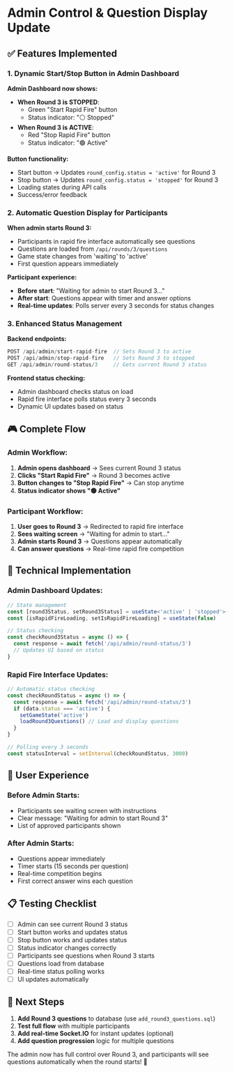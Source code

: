 # Admin Control & Question Display Update

## ✅ Features Implemented

### 1. **Dynamic Start/Stop Button in Admin Dashboard**

**Admin Dashboard now shows:**
- **When Round 3 is STOPPED**: 
  - Green "Start Rapid Fire" button
  - Status indicator: "⚪ Stopped"
- **When Round 3 is ACTIVE**: 
  - Red "Stop Rapid Fire" button  
  - Status indicator: "🟢 Active"

**Button functionality:**
- Start button → Updates `round_config.status = 'active'` for Round 3
- Stop button → Updates `round_config.status = 'stopped'` for Round 3
- Loading states during API calls
- Success/error feedback

### 2. **Automatic Question Display for Participants**

**When admin starts Round 3:**
- Participants in rapid fire interface automatically see questions
- Questions are loaded from `/api/rounds/3/questions`
- Game state changes from 'waiting' to 'active'
- First question appears immediately

**Participant experience:**
- **Before start**: "Waiting for admin to start Round 3..."
- **After start**: Questions appear with timer and answer options
- **Real-time updates**: Polls server every 3 seconds for status changes

### 3. **Enhanced Status Management**

**Backend endpoints:**
```javascript
POST /api/admin/start-rapid-fire  // Sets Round 3 to active
POST /api/admin/stop-rapid-fire   // Sets Round 3 to stopped  
GET /api/admin/round-status/3     // Gets current Round 3 status
```

**Frontend status checking:**
- Admin dashboard checks status on load
- Rapid fire interface polls status every 3 seconds
- Dynamic UI updates based on status

## 🎮 Complete Flow

### Admin Workflow:
1. **Admin opens dashboard** → Sees current Round 3 status
2. **Clicks "Start Rapid Fire"** → Round 3 becomes active
3. **Button changes to "Stop Rapid Fire"** → Can stop anytime
4. **Status indicator shows "🟢 Active"**

### Participant Workflow:
1. **User goes to Round 3** → Redirected to rapid fire interface
2. **Sees waiting screen** → "Waiting for admin to start..."
3. **Admin starts Round 3** → Questions appear automatically
4. **Can answer questions** → Real-time rapid fire competition

## 🔧 Technical Implementation

### Admin Dashboard Updates:
```typescript
// State management
const [round3Status, setRound3Status] = useState<'active' | 'stopped'>('stopped')
const [isRapidFireLoading, setIsRapidFireLoading] = useState(false)

// Status checking
const checkRound3Status = async () => {
  const response = await fetch('/api/admin/round-status/3')
  // Updates UI based on status
}
```

### Rapid Fire Interface Updates:
```typescript
// Automatic status checking
const checkRoundStatus = async () => {
  const response = await fetch('/api/admin/round-status/3')
  if (data.status === 'active') {
    setGameState('active')
    loadRound3Questions() // Load and display questions
  }
}

// Polling every 3 seconds
const statusInterval = setInterval(checkRoundStatus, 3000)
```

## 🎯 User Experience

### Before Admin Starts:
- Participants see waiting screen with instructions
- Clear message: "Waiting for admin to start Round 3"
- List of approved participants shown

### After Admin Starts:
- Questions appear immediately
- Timer starts (15 seconds per question)
- Real-time competition begins
- First correct answer wins each question

## 📋 Testing Checklist

- [ ] Admin can see current Round 3 status
- [ ] Start button works and updates status
- [ ] Stop button works and updates status  
- [ ] Status indicator changes correctly
- [ ] Participants see questions when Round 3 starts
- [ ] Questions load from database
- [ ] Real-time status polling works
- [ ] UI updates automatically

## 🚀 Next Steps

1. **Add Round 3 questions** to database (use `add_round3_questions.sql`)
2. **Test full flow** with multiple participants
3. **Add real-time Socket.IO** for instant updates (optional)
4. **Add question progression** logic for multiple questions

The admin now has full control over Round 3, and participants will see questions automatically when the round starts! 🎉
